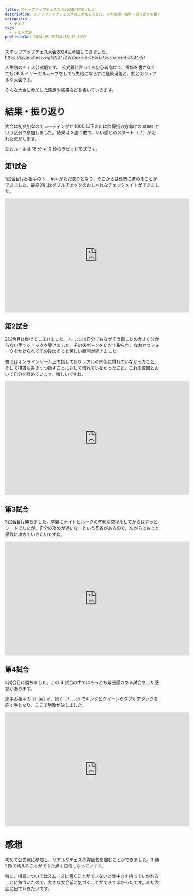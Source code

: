 ```yaml
---
title: ステップアップチェス大会2024に参加したよ
description: ステップアップチェス大会に参加してきた。その感想・結果・振り返りを書く。
categories: 
  - チェス
tags:
  - チェス大会
publishedAt: 2024-05-20T04:18:37.103Z
---
```


ステップアップチェス大会2024に参加してきました。  
https://japanchess.org/2024/03/step-up-chess-tournament-2024-5/

人生初のチェス公式戦です。
公式戦と言っても初心者向けで、棋譜を書かなくてもOK & イリーガルムーブをしても失格にならずに継続可能と、割とカジュアルな大会です。

そんな大会に参加した感想や結果などを書いていきます。

# 結果・振り返り
大会は初参加なのでレーティングが 1000 以下または無保持の方向けの `U1000` という区分で参加しました。結果は 3 勝 1 敗で、いい感じのスタート（？）が切れた気がします。

なおルールは 15 分 + 10 秒のラピッド形式です。

## 第1試合
1試合目はお相手の `6...Ng4` がただ取りとなり、そこからは優勢に進めることができました。最終的にはダブルチェックのおしゃれなチェックメイトができました。

<iframe width="600" height="371" src="https://lichess.org/study/embed/pa3NUIzv/lEw8Nm0b" frameborder=0></iframe>

## 第2試合
2試合目は負けてしまいました。`7...c5` は自分でもなぜそう指したのかよく分からない手でショックを受けました。その後ポーンをただで取られ、なおかつフォークをかけられてその後はずっと苦しい展開が続きました。

普段はオンラインゲーム上で指しておりリアルの景色に慣れていなかったこと、そして棋譜も書きつつ指すことに対して慣れていなかったこと、これを原因とおいて自分を慰めています。悔しいですね。

<iframe width="600" height="371" src="https://lichess.org/study/embed/pa3NUIzv/ETDcZAP3" frameborder=0></iframe>

## 第3試合
3試合目は勝ちました。序盤にナイトとルークの有利な交換をしてからはずっとリードでしたが、自分の攻めが遅いなーという反省があるので、次からはもっと果敢に攻めていきたいですね。
<iframe width="600" height="371" src="https://lichess.org/study/embed/pa3NUIzv/9oDLiRt4" frameborder=0></iframe>

## 第4試合
4試合目は勝ちました。この 4 試合の中ではもっとも緊張感のある試合をした感覚があります。

途中お相手の `17.Qe2` が、続く `17...d3` でキングとクイーンのダブルアタックを許す手となり、ここで勝敗が決しました。
<iframe width="600" height="371" src="https://lichess.org/study/embed/pa3NUIzv/k7QzGUAA#last" frameborder=0></iframe>

# 感想
初めて公式戦に参加し、リアルなチェスの雰囲気を掴むことができました。3 勝 1 敗で終えることができた点も自信になっています。

特に、棋譜についてはスムーズに書くことができないと集中力を持っていかれることに気づいたので、大きな大会前に気づくことができてよかったです。また大会に出ていきたいです。 
